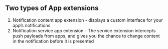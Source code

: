 

## Two types of App extensions

1. Notification content app extension - displays a custom interface for your app’s notifications
2. Notification service app extension - The service extension intercepts push payloads from apps, and gives you the chance to change content in the notification before it is presented